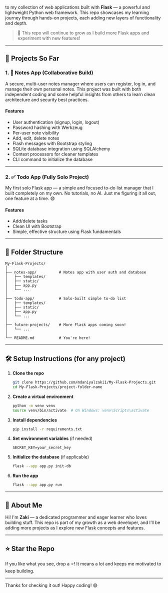  to my collection of web applications built with **Flask** — a powerful and lightweight Python web framework. This repo showcases my learning journey through hands-on projects, each adding new layers of functionality and depth.

> 🔧 This repo will continue to grow as I build more Flask apps and experiment with new features!

---

## 🚀 Projects So Far

### 1. 📝 Notes App (Collaborative Build)
A secure, multi-user notes manager where users can register, log in, and manage their own personal notes. This project was built with both independent coding and some helpful insights from others to learn clean architecture and security best practices.

#### Features
- User authentication (signup, login, logout)
- Password hashing with Werkzeug
- Per-user note visibility
- Add, edit, delete notes
- Flash messages with Bootstrap styling
- SQLite database integration using SQLAlchemy
- Context processors for cleaner templates
- CLI command to initialize the database

---

### 2. ✅ Todo App (Fully Solo Project)
My first solo Flask app — a simple and focused to-do list manager that I built completely on my own. No tutorials, no AI. Just me figuring it all out, one feature at a time. 😄

#### Features
- Add/delete tasks
- Clean UI with Bootstrap
- Simple, effective structure using Flask fundamentals

---

## 📁 Folder Structure

```
My-Flask-Projects/
│
├── notes-app/          # Notes app with user auth and database
│   ├── templates/
│   ├── static/
│   ├── app.py
│   └── ...
│
├── todo-app/           # Solo-built simple to-do list
│   ├── templates/
│   ├── static/
│   ├── app.py
│   └── ...
│
├── future-projects/    # More Flask apps coming soon!
│   └── ...
│
└── README.md           # You're here!
```

---

## 🛠️ Setup Instructions (for any project)

1. **Clone the repo**
   ```bash
   git clone https://github.com/mdaniyalzaki1/My-Flask-Projects.git
   cd My-Flask-Projects/project-folder-name
   ```

2. **Create a virtual environment**
   ```bash
   python -m venv venv
   source venv/bin/activate  # On Windows: venv\Scripts\activate
   ```

3. **Install dependencies**
   ```bash
   pip install -r requirements.txt
   ```

4. **Set environment variables** (if needed)
   ```
   SECRET_KEY=your_secret_key
   ```

5. **Initialize the database** (if applicable)
   ```bash
   flask --app app.py init-db
   ```

6. **Run the app**
   ```bash
   flask --app app.py run
   ```

---

## 🙋 About Me

Hi! I'm **Zaki** — a dedicated programmer and eager learner who loves building stuff. This repo is part of my growth as a web developer, and I’ll be adding more projects as I explore new Flask concepts and features.

---

## ⭐ Star the Repo
If you like what you see, drop a ⭐! It means a lot and keeps me motivated to keep building.

---

Thanks for checking it out! Happy coding! 😄
```
